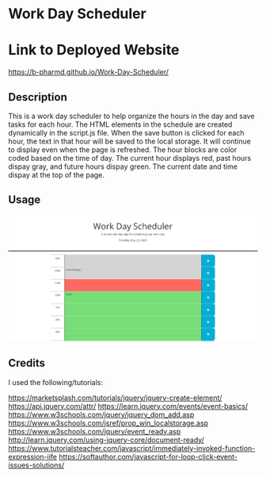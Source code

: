 # Work Day Scheduler 

# Link to Deployed Website

https://b-pharmd.github.io/Work-Day-Scheduler/

## Description

This is a work day scheduler to help organize the hours in the day and save tasks for each hour.  The HTML elements in the schedule are created dynamically in the script.js file. When the save button is clicked for each hour, the text in that hour will be saved to the local storage. It will continue to display even when the page is refreshed. The hour blocks are color coded based on the time of day. The current hour displays red, past hours dispay gray, and future hours dispay green. The current date and time dispay at the top of the page.

## Usage
![](./assets/screenshot.png)

## Credits

I used the following/tutorials:

https://marketsplash.com/tutorials/jquery/jquery-create-element/
https://api.jquery.com/attr/
https://learn.jquery.com/events/event-basics/
https://www.w3schools.com/jquery/jquery_dom_add.asp
https://www.w3schools.com/jsref/prop_win_localstorage.asp
https://www.w3schools.com/jquery/event_ready.asp
http://learn.jquery.com/using-jquery-core/document-ready/
https://www.tutorialsteacher.com/javascript/immediately-invoked-function-expression-iife
https://softauthor.com/javascript-for-loop-click-event-issues-solutions/
